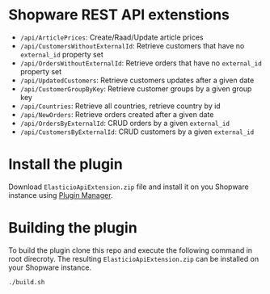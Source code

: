 # Shopware REST API extenstions

* ``/api/ArticlePrices``: Create/Raad/Update article prices
* ``/api/CustomersWithoutExternalId``: Retrieve customers that have no ``external_id`` property set
* ``/api/OrdersWithoutExternalId``: Retrieve orders that have no ``external_id`` property set
* ``/api/UpdatedCustomers``: Retrieve customers updates after a given date
* ``/api/CustomerGroupByKey``: Retrieve customer groups by a given group key
* ``/api/Countries``: Retrieve all countries, retrieve country by id
* ``/api/NewOrders``: Retrieve orders created after a given date
* ``/api/OrdersByExternalId``: CRUD orders by a given ``external_id``
* ``/api/CustomersByExternalId``: CRUD customers by a given ``external_id``

# Install the plugin
Download `ElasticioApiExtension.zip` file and install it on you Shopware instance using [Plugin Manager](http://en.community.shopware.com/_detail_1167.html).


# Building the plugin

To build the plugin clone this repo and execute the following command in root direcroty. The resulting `ElasticioApiExtension.zip` can be installed on your Shopware instance.

````sh
./build.sh
````
